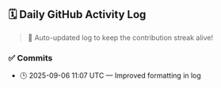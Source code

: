 ## 🗓️ Daily GitHub Activity Log

> 🤖 Auto-updated log to keep the contribution streak alive!

### ✅ Commits

- 🕒 2025-09-06 11:07 UTC — Improved formatting in log

